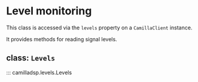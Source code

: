 # Level monitoring
This class is accessed via the `levels` property on a `CamillaClient` instance.

It provides methods for reading signal levels.

##  class: `Levels`
::: camilladsp.levels.Levels
